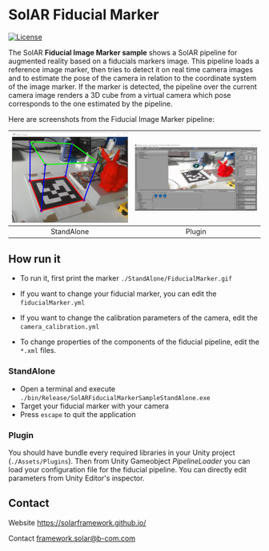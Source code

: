 # SolAR Fiducial Marker

[![License](https://img.shields.io/github/license/SolARFramework/FiducialMarker?style=flat-square&label=License)](https://www.apache.org/licenses/LICENSE-2.0)

The SolAR **Fiducial Image Marker sample** shows a SolAR pipeline for augmented reality based on a fiducials markers image. This pipeline loads a reference image marker, then tries to detect it on real time camera images and to estimate the pose of the camera in relation to the coordinate system of the image marker. If the marker is detected, the pipeline over the current camera image renders a 3D cube from a virtual camera which pose corresponds to the one estimated by the pipeline.


Here are screenshots from the Fiducial Image Marker pipeline:


| ![](./StandAlone/standalone.jpg) | ![](./Plugin/plugin.jpg) |
|:-:|:-:|
| StandAlone | Plugin |


## How run it

* To run it, first print the marker `./StandAlone/FiducialMarker.gif`

* If you want to change your fiducial marker, you can edit the `fiducialMarker.yml`

* If you want to change the calibration parameters of the camera, edit the `camera_calibration.yml`

* To change properties of the components of the fiducial pipeline, edit the `*.xml` files.

### StandAlone

* Open a terminal and execute `./bin/Release/SolARFiducialMarkerSampleStandAlone.exe`
* Target your fiducial marker with your camera
* Press `escape` to quit the application

### Plugin

You should have bundle every required libraries in your Unity project (`./Assets/Plugins`). Then from Unity Gameobject *PipelineLoader* you can load your configuration file for the fiducial pipeline. You can directly edit parameters from Unity Editor's inspector.


## Contact 
Website https://solarframework.github.io/

Contact framework.solar@b-com.com




